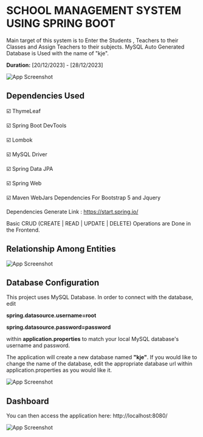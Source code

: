 
# SCHOOL MANAGEMENT SYSTEM USING SPRING BOOT

Main target of this system is to Enter the Students , Teachers to their Classes and Assign Teachers to their subjects. MySQL Auto Generated Database is Used with the name of "kje".

**Duration:** [20/12/2023] - [28/12/2023]

![App Screenshot](https://i.postimg.cc/Dy7H8wHb/SMS-1.png)


## Dependencies Used

☑️ ThymeLeaf

☑️ Spring Boot DevTools

☑️ Lombok

☑️ MySQL Driver

☑️ Spring Data JPA

☑️ Spring Web

☑️ Maven WebJars Dependencies For Bootstrap 5 and Jquery

Dependencies Generate Link : https://start.spring.io/

Basic CRUD (CREATE | READ | UPDATE | DELETE) Operations are Done in the Frontend. 


## Relationship Among Entities

![App Screenshot](https://i.postimg.cc/13tdrY9m/SMS-2.png)


## Database Configuration

This project uses MySQL Database. In order to connect with the database, edit

**spring.datasource.username=root**

**spring.datasource.password=password**

within **application.properties** to match your local MySQL database's username and password.

The application will create a new database named **"kje"**. If you would like to change the name of the database, edit the appropriate database url within application.properties as you would like it.




![App Screenshot](https://i.postimg.cc/QCm6pcwK/SMS-3.png)
## Dashboard

You can then access the application here: http://localhost:8080/

![App Screenshot](https://i.postimg.cc/4ysL7WLT/SMS-4.png)
